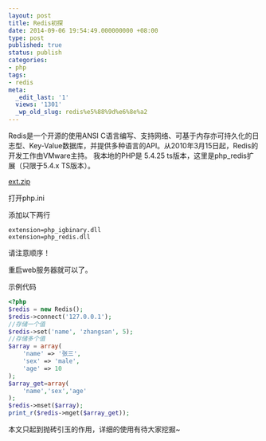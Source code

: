 ```yaml
---
layout: post
title: Redis初探
date: 2014-09-06 19:54:49.000000000 +08:00
type: post
published: true
status: publish
categories:
- php
tags:
- redis
meta:
  _edit_last: '1'
  views: '1301'
  _wp_old_slug: redis%e5%88%9d%e6%8e%a2
---
```

Redis是一个开源的使用ANSI C语言编写、支持网络、可基于内存亦可持久化的日志型、Key-Value数据库，并提供多种语言的API。从2010年3月15日起，Redis的开发工作由VMware主持。
我本地的PHP是 5.4.25 ts版本，这里是php_redis扩展（只限于5.4.x TS版本）。

[ext.zip](https://og5r5kasb.qnssl.com/ext.zip)

打开php.ini

添加以下两行

```
extension=php_igbinary.dll
extension=php_redis.dll
```

请注意顺序！

重启web服务器就可以了。

示例代码
```php
<?php
$redis = new Redis();
$redis->connect('127.0.0.1');
//存储一个值
$redis->set('name', 'zhangsan', 5);
//存储多个值
$array = array(
    'name' => '张三',
    'sex' => 'male',
    'age' => 10
);
$array_get=array(
    'name','sex','age'
);
$redis->mset($array);
print_r($redis->mget($array_get));
```

本文只起到抛砖引玉的作用，详细的使用有待大家挖掘~